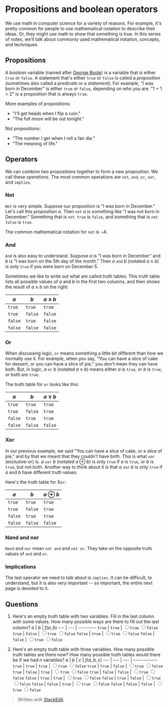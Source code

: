 # Propositions and boolean operators
We use math in computer science for a variety of reasons. For example, it's  pretty common for people to use mathematical notation to describe their ideas. Or, they might use math to show that something is true. In this series of notes, we’ll talk about commonly used mathematical notation, concepts, and techniques.

## Propositions
A *boolean* variable (named after [George Boole][1]) is a variable that is either `true` or `false`. A statement that's either `true` or `false` is called a *proposition* (sometimes also called a *predicate* or a *statement*). For example, "I was born in December" is either `true` or `false`, depending on who you are. "1 + 1 = 2" is a proposition that is always `true`.

More examples of propositions:

  * "I'll get heads when I flip a coin."
  * "The full moon will be out tonight."

Not propositions:

  * "The number I get when I roll a fair die."
  * "The meaning of life."

## Operators
We can combine two propositions together to form a new proposition. We call these *operations*. The most common operations are `not`, `and`, `or`, `xor`, and `implies`.

### Not
`Not` is very simple. Suppose our proposition is "I was born in December." Let's call this proposition $a$. Then `not` $a$ is something like "I was not born in December." Something that is `not true` is `false`, and something that is `not false` is `true`.

The common mathematical notation for `not` is $\neg A$.

### And

`And` is also easy to understand. Suppose $a$ is "I was born in December" and $b$ is "I was born on the 5th day of the month." Then $a$ `and` $b$ (notated $a \land b$) is only `true` if you were born on December 5.

Sometimes we like to write out what are called truth tables. This truth table lists all possible values of $a$ and $b$ in the first two columns, and then shows the result of $a \land b$ on the right:

$a$ | $b$ | $a \land b$
--- | --- | -----------
`true` | `true` | `true`
`true` | `false` | `false`
`false` | `true` | `false`
`false` | `false` | `false`

### Or
When discussing logic, `or` means something a little bit different than how we normally use it. For example, when you say, "You can have a slice of cake for dessert, or you can have a slice of pie," you don't mean they can have both. But, in logic, $a$ `or` $b$ (notated $a \lor b$) means either $a$ is `true`, or $b$ is `true`, or both are `true`.

The truth table for `or` looks like this:

$a$ | $b$ | $a \lor b$
--- | --- | ----------
`true` | `true` | `true`
`true` | `false` | `true`
`false` | `true` | `true`
`false` | `false` | `false`

### Xor
In our previous example, we said "You can have a slice of cake, or a slice of pie," and by that we meant that they couldn't have both. This is what `xor` (exclusive-or) is. $a$ `xor` $b$ (notated $a \oplus b$) is only `true` if $a$ is `true`, or $b$ is `true`, but not both. Another way to think about it is that $a$ `xor` $b$ is only `true` if $a$ and $b$ have different truth values.

Here's the truth table for X`or`:

$a$ | $b$ | $a \oplus b$
--- | --- | ------------
`true` | `true` | `true`
`true` | `false` | `true`
`false` | `true` | `true`
`false` | `false` | `false`

### Nand and nor

`Nand` and `nor` mean `not and` and `not or`. They take on the opposite truth values of `and` and `or`.

### Implications

The last operator we need to talk about is `implies`. It can be difficult, to understand, but it is also very important -- so important, the entire next page is devoted to it.

## Questions
  1. Here's an empty truth table with two variables. Fill in the last column with some values. How many possible ways are there to fill out the last column?
    $a$ | $b$ | $f(a, b)$
    --- | --- | ---------
    `true` | `true` | <input type="radio">`true`</input> <input type="radio">`false`</input>
    `true` | `false` | <input type="radio">`true`</input> <input type="radio">`false`</input>
    `false` | `true` | <input type="radio">`true`</input> <input type="radio">`false`</input>
    `false` | `false` | <input type="radio">`true`</input> <input type="radio">`false`</input>

  2.  Here's an empty truth table with three variables. How many possible truth tables are there now? How many possible truth tables would there be if we had $n$ variables?
    $a$ | $b$ | $c$ | $f(a, b, c)$
    --- | --- | --- | ------------
    `true` | `true` | `true` | <input type="radio">`true`</input> <input type="radio">`false`</input>
    `true` | `true` | `false` | <input type="radio">`true`</input> <input type="radio">`false`</input>
    `true` | `false` | `true` | <input type="radio">`true`</input> <input type="radio">`false`</input>
    `true` | `false` | `false` | <input type="radio">`true`</input> <input type="radio">`false`</input>
    `false` | `true` | `true` | <input type="radio">`true`</input> <input type="radio">`false`</input>
    `false` | `true` | `false` | <input type="radio">`true`</input> <input type="radio">`false`</input>
    `false` | `false` | `true` | <input type="radio">`true`</input> <input type="radio">`false`</input>
    `false` | `false` | `false` | <input type="radio">`true`</input> <input type="radio">`false`</input>

> Written with [StackEdit](https://stackedit.io/).

  [1]: http://en.wikipedia.org/wiki/George_Boole
  [2]: test
